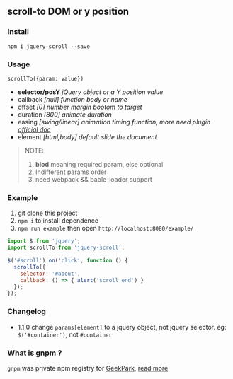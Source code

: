scroll-to DOM or y position
------
### Install

`npm i jquery-scroll --save`

### Usage
`scrollTo({param: value})`

* **selector/posY** *jQuery object or a Y position value*
* callback *[null] function body or name*
* offset *[0] number margin bootom to target*
* duration *[800] animate duration*
* easing *[swing/linear] animation timing function, more need plugin [official doc](http://api.jquery.com/animate/)*
* element *[html,body] default slide the document*

> NOTE:
> 1. **blod** meaning required param, else optional
> 2. Indifferent params order
> 3. need webpack && bable-loader support

### Example
1. git clone this project
2. `npm i` to install dependence
3. `npm run example` then open `http://localhost:8080/example/`

```javascript
import $ from 'jquery';
import scrollTo from 'jquery-scroll';

$('#scroll').on('click', function () {
  scrollTo({
    selector: '#about',
    callback: () => { alert('scroll end') }
  });
});
```

### Changelog
* 1.1.0 change `params[element]` to a jquery object, not jquery selector. eg: `$('#container')`, not `#container`

### What is gnpm ?
`gnpm` was private npm registry for [GeekPark](http://www.geekpark.net), [read more](https://github.com/cnpm/cnpmjs.org)
